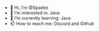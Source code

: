 - 👋 Hi, I’m @Spadez
- 👀 I’m interested in: Java
- 🌱 I’m currently learning: Java
- 📫 How to reach me: Discord and Github


<!---
Spadez2b2t/Spadez2b2t is a ✨ special ✨ repository because its `README.md` (this file) appears on your GitHub profile.
You can click the Preview link to take a look at your changes.
--->
